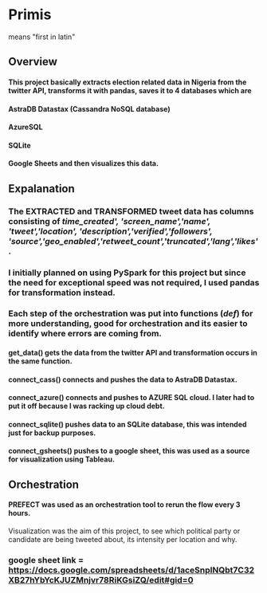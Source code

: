 # Primis 
means "first in latin"


## Overview
#### This project basically extracts election related data in Nigeria from the twitter API, transforms it with pandas, saves it to 4 databases which are
#### AstraDB Datastax (Cassandra NoSQL database)
#### AzureSQL 
#### SQLite 
#### Google Sheets and then visualizes this data.


## Expalanation
### The EXTRACTED and TRANSFORMED tweet data has columns consisting of _time_created', 'screen_name','name', 'tweet','location', 'description','verified','followers', 'source','geo_enabled','retweet_count','truncated','lang','likes'_.
### I initially planned on using PySpark for this project but since the need for exceptional speed was not required, I used pandas for transformation instead.

### Each step of the orchestration was put into functions (_def_) for more understanding, good for orchestration and its easier to identify where errors are coming from.
#### get_data() gets the data from the twitter API and transformation occurs in the same function.
#### connect_cass() connects and pushes the data to AstraDB Datastax.
#### connect_azure() connects and pushes to AZURE SQL cloud. I later had to put it off because I was racking up cloud debt.
#### connect_sqlite() pushes data to an SQLite database, this was intended just for backup purposes.
#### connect_gsheets() pushes to a google sheet, this was used as a source for visualization using Tableau.

## Orchestration
#### PREFECT was used as an orchestration tool to rerun the flow every 3 hours.

Visualization was the aim of this project, to see which political party or candidate are being tweeted about, its intensity per location and why.

### google sheet link = https://docs.google.com/spreadsheets/d/1aceSnpINQbt7C32XB27hYbYcKJUZMnjvr78RiKGsiZQ/edit#gid=0



